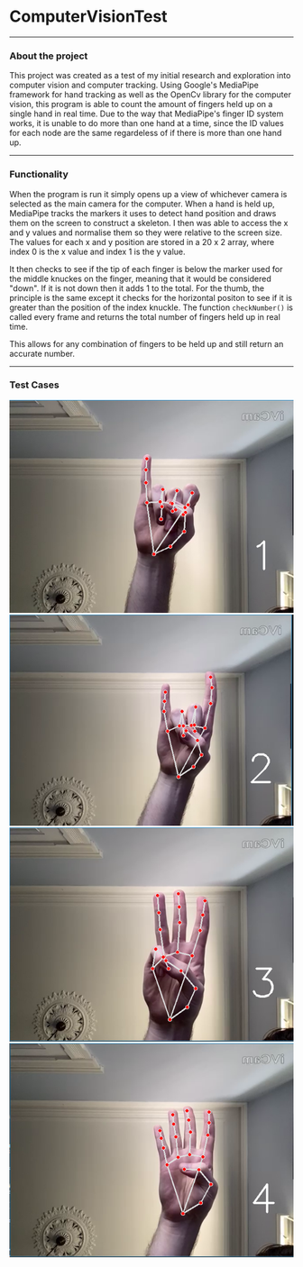 # ComputerVisionTest

---

### About the project

This project was created as a test of my initial research and exploration into computer vision and computer tracking. Using Google's MediaPipe framework for hand tracking as well as the OpenCv library for the computer vision, this program is able to count the amount of fingers held up on a single hand in real time. Due to the way that MediaPipe's finger ID system works, it is unable to do more than one hand at a time, since the ID values for each node are the same regardeless of if there is more than one hand up. 

---

### Functionality

When the program is run it simply opens up a view of whichever camera is selected as the main camera for the computer. When a hand is held up, MediaPipe tracks the markers it uses to detect hand position and draws them on the screen to construct a skeleton. I then was able to access the x and y values and normalise them so they were relative to the screen size. The values for each x and y position are stored in a 20 x 2 array, where index 0 is the x value and index 1 is the y value. 

It then checks to see if the tip of each finger is below the marker used for the middle knuckes on the finger, meaning that it would be considered "down". If it is not down then it adds 1 to the total. For the thumb, the principle is the same except it checks for the horizontal positon to see if it is greater than the position of the index knuckle. The function `checkNumber()` is called every frame and returns the total number of fingers held up in real time.

This allows for any combination of fingers to be held up and still return an accurate number.

---

### Test Cases

<img src="https://github.com/JackMorrisonn/ComputerVisionTest/blob/main/1finger.png" alt="One Finger" width="600"/>

<img src="https://github.com/JackMorrisonn/ComputerVisionTest/blob/main/2fingers.png" alt="Two Fingers" width="600"/>

<img src="https://github.com/JackMorrisonn/ComputerVisionTest/blob/main/3fingers.png" alt="Three Fingers" width="600"/>

<img src="https://github.com/JackMorrisonn/ComputerVisionTest/blob/main/4Fingers.png" alt="Four Fingers" width="600"/>
